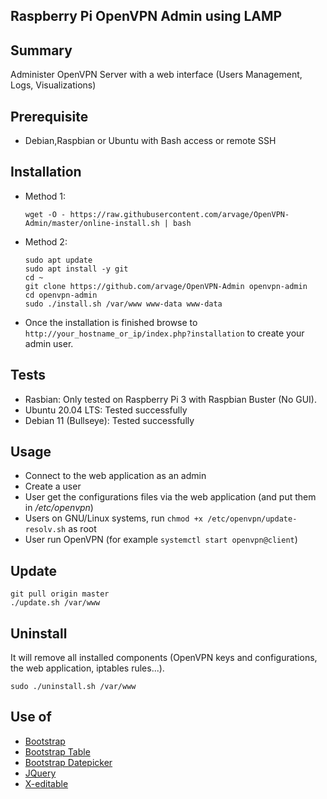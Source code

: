 ## Raspberry Pi OpenVPN Admin using LAMP

## Summary
Administer OpenVPN Server with a web interface (Users Management, Logs, Visualizations)


## Prerequisite

  * Debian,Raspbian or Ubuntu with Bash access or remote SSH

## Installation

  * Method 1:
  
        wget -O - https://raw.githubusercontent.com/arvage/OpenVPN-Admin/master/online-install.sh | bash
        
  * Method 2:

        sudo apt update
        sudo apt install -y git
        cd ~
        git clone https://github.com/arvage/OpenVPN-Admin openvpn-admin
        cd openvpn-admin
        sudo ./install.sh /var/www www-data www-data

  * Once the installation is finished browse to `http://your_hostname_or_ip/index.php?installation` to create your admin user.

## Tests

* Rasbian: Only tested on Raspberry Pi 3 with Raspbian Buster (No GUI).
* Ubuntu 20.04 LTS: Tested successfully
* Debian 11 (Bullseye): Tested successfully

## Usage

  * Connect to the web application as an admin
  * Create a user
  * User get the configurations files via the web application (and put them in */etc/openvpn*)
  * Users on GNU/Linux systems, run `chmod +x /etc/openvpn/update-resolv.sh` as root
  * User run OpenVPN (for example `systemctl start openvpn@client`)

## Update

    git pull origin master
    ./update.sh /var/www

## Uninstall
It will remove all installed components (OpenVPN keys and configurations, the web application, iptables rules...).

    sudo ./uninstall.sh /var/www

## Use of

  * [Bootstrap](https://github.com/twbs/bootstrap)
  * [Bootstrap Table](http://bootstrap-table.wenzhixin.net.cn/)
  * [Bootstrap Datepicker](https://github.com/eternicode/bootstrap-datepicker)
  * [JQuery](https://jquery.com/)
  * [X-editable](https://github.com/vitalets/x-editable)
